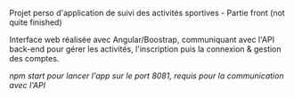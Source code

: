 Projet perso d'application de suivi des activités sportives - Partie front (not quite finished)

Interface web réalisée avec Angular/Boostrap, communiquant avec l'API back-end
pour gérer les activités, l'inscription puis la connexion & gestion des comptes.


<i> npm start pour lancer l'app sur le port 8081, requis pour la communication avec l'API</i>
